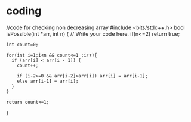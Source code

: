 # coding
//code for checking  non decreasing array 
#include <bits/stdc++.h> 
bool isPossible(int *arr, int n)
{
    //  Write your code here.
    if(n<=2) return true;

    int count=0;

    for(int i=1;i<n && count<=1 ;i++){
      if (arr[i] < arr[i - 1]) {
        count++;

        if (i-2>=0 && arr[i-2]>arr[i]) arr[i] = arr[i-1];
        else arr[i-1] = arr[i];
      }
    }

    return count<=1;
}
